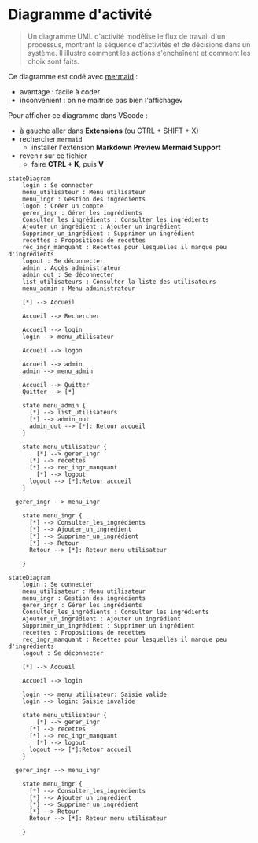 # Diagramme d'activité

> Un diagramme UML d'activité modélise le flux de travail d'un processus, montrant la séquence d'activités et de décisions dans un système. Il illustre comment les actions s'enchaînent et comment les choix sont faits.

Ce diagramme est codé avec [mermaid](https://mermaid.js.org/syntax/stateDiagram.html) :

- avantage : facile à coder
- inconvénient : on ne maîtrise pas bien l'affichagev

Pour afficher ce diagramme dans VScode :

- à gauche aller dans **Extensions** (ou CTRL + SHIFT + X)
- rechercher `mermaid`
  - installer l'extension **Markdown Preview Mermaid Support**
- revenir sur ce fichier
  - faire **CTRL + K**, puis **V**


```mermaid
stateDiagram
    login : Se connecter
    menu_utilisateur : Menu utilisateur
    menu_ingr : Gestion des ingrédients
    logon : Créer un compte
    gerer_ingr : Gérer les ingrédients
    Consulter_les_ingrédients : Consulter les ingrédients
    Ajouter_un_ingrédient : Ajouter un ingrédient
    Supprimer_un_ingrédient : Supprimer un ingrédient
    recettes : Propositions de recettes
    rec_ingr_manquant : Recettes pour lesquelles il manque peu d'ingrédients
    logout : Se déconnecter
    admin : Accès administrateur
    admin_out : Se déconnecter
    list_utilisateurs : Consulter la liste des utilisateurs
    menu_admin : Menu administrateur
    
    [*] --> Accueil
    
    Accueil --> Rechercher

    Accueil --> login
    login --> menu_utilisateur
    
    Accueil --> logon

    Accueil --> admin
    admin --> menu_admin
    
    Accueil --> Quitter
    Quitter --> [*]

    state menu_admin {
      [*] --> list_utilisateurs
      [*] --> admin_out
      admin_out --> [*]: Retour accueil
    }
    
    state menu_utilisateur {
    	[*] --> gerer_ingr
      [*] --> recettes
      [*] --> rec_ingr_manquant
    	[*] --> logout
      logout --> [*]:Retour accueil
    }

  gerer_ingr --> menu_ingr

    state menu_ingr {
      [*] --> Consulter_les_ingrédients
      [*] --> Ajouter_un_ingrédient
      [*] --> Supprimer_un_ingrédient
      [*] --> Retour
      Retour --> [*]: Retour menu utilisateur
        
    }
```


```mermaid
stateDiagram
    login : Se connecter
    menu_utilisateur : Menu utilisateur
    menu_ingr : Gestion des ingrédients
    gerer_ingr : Gérer les ingrédients
    Consulter_les_ingrédients : Consulter les ingrédients
    Ajouter_un_ingrédient : Ajouter un ingrédient
    Supprimer_un_ingrédient : Supprimer un ingrédient
    recettes : Propositions de recettes
    rec_ingr_manquant : Recettes pour lesquelles il manque peu d'ingrédients
    logout : Se déconnecter
    
    [*] --> Accueil

    Accueil --> login
    
    login --> menu_utilisateur: Saisie valide
    login --> login: Saisie invalide

    state menu_utilisateur {
    	[*] --> gerer_ingr
      [*] --> recettes
      [*] --> rec_ingr_manquant
    	[*] --> logout
      logout --> [*]:Retour accueil
    }

  gerer_ingr --> menu_ingr

    state menu_ingr {
      [*] --> Consulter_les_ingrédients
      [*] --> Ajouter_un_ingrédient
      [*] --> Supprimer_un_ingrédient
      [*] --> Retour
      Retour --> [*]: Retour menu utilisateur
        
    }
```